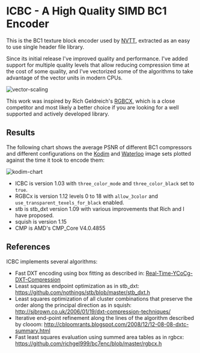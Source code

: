 # ICBC - A High Quality SIMD BC1 Encoder
This is the BC1 texture block encoder used by [NVTT](https://github.com/castano/nvidia-texture-tools), extracted as an easy to use single header file library.

Since its initial release I've improved quality and performance. I've added support for multiple quality levels that allow reducing compression time at the cost of some quality, and I've vectorized some of the algorithms to take advantage of the vector units in modern CPUs.

<img src="vector-scaling.png" alt="vector-scaling" title="Vector Scaling."  />

This work was inspired by Rich Geldreich's [RGBCX](https://github.com/richgel999/bc7enc/blob/master/rgbcx.h), which is a close competitor and most likely a better choice if you are looking for a well supported and actively developed library.

## Results

The following chart shows the average PSNR of different BC1 compressors and different configurations on the [Kodim](http://r0k.us/graphics/kodak/) and [Waterloo](http://links.uwaterloo.ca/Repository.html) image sets plotted against the time it took to encode them:

<img src="kodim-chart.png" alt="kodim-chart" title="PSNR vs Time on Kodim+Waterloo image sets."  />

- ICBC is version 1.03 with `three_color_mode` and `three_color_black` set to `true`.
- RGBCx is version 1.12 levels 0 to 18 with `allow_3color` and `use_transparent_texels_for_black` enabled.
- stb is stb_dxt version 1.09 with various improvements that Rich and I have proposed.
- squish is version 1.15
- CMP is AMD's CMP_Core V4.0.4855


## References

ICBC implements several algorithms: 

- Fast DXT encoding using box fitting as described in: [Real-Time-YCoCg-DXT-Compression](https://developer.download.nvidia.com/whitepapers/2007/Real-Time-YCoCg-DXT-Compression/Real-Time%20YCoCg-DXT%20Compression.pdf)
- Least squares endpoint optimization as in stb_dxt: https://github.com/nothings/stb/blob/master/stb_dxt.h
- Least squares optimization of all cluster combinations that preserve the order along the principal direction as in squish: http://sjbrown.co.uk/2006/01/19/dxt-compression-techniques/
- Iterative end-point refinement along the lines of the algorithm described by clooom: http://cbloomrants.blogspot.com/2008/12/12-08-08-dxtc-summary.html
- Fast least squares evaluation using summed area tables as in rgbcx: https://github.com/richgel999/bc7enc/blob/master/rgbcx.h

